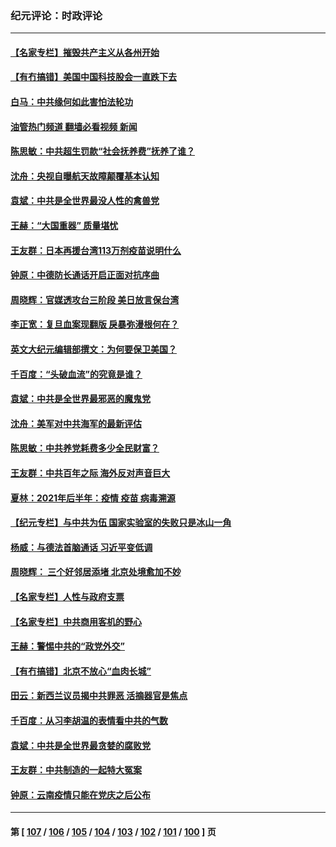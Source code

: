 ### 纪元评论：时政评论
---
#### [【名家专栏】摧毁共产主义从各州开始](../../pages/nsc1025/n13076376.md?07090330) 
#### [【有冇搞错】美国中国科技股会一直跌下去](../../pages/nsc1025/n13075674.md?07090330) 
#### [白马：中共缘何如此害怕法轮功](../../pages/nsc1025/n13075978.md?07090330) 
#### [油管热门频道 翻墙必看视频 新闻](ok?07090330)
#### [陈思敏：中共超生罚款“社会抚养费”抚养了谁？](../../pages/nsc1025/n13075816.md?07090330) 
#### [沈舟：央视自曝航天故障颠覆基本认知](../../pages/nsc1025/n13075064.md?07090330) 
#### [袁斌：中共是全世界最没人性的禽兽党](../../pages/nsc1025/n13075146.md?07090330) 
#### [王赫：“大国重器” 质量堪忧](../../pages/nsc1025/n13074872.md?07090330) 
#### [王友群：日本再援台湾113万剂疫苗说明什么](../../pages/nsc1025/n13074752.md?07090330) 
#### [钟原：中德防长通话开启正面对抗序曲](../../pages/nsc1025/n13074629.md?07090330) 
#### [周晓辉：官媒透攻台三阶段 美日放言保台湾](../../pages/nsc1025/n13074486.md?07090330) 
#### [李正宽：复旦血案现翻版 戾暴弥漫根何在？](../../pages/nsc1025/n13074500.md?07090330) 
#### [英文大纪元编辑部撰文：为何要保卫美国？](../../pages/nsc1025/n13073902.md?07090330) 
#### [千百度：“头破血流”的究竟是谁？](../../pages/nsc1025/n13073349.md?07090330) 
#### [袁斌：中共是全世界最邪恶的魔鬼党](../../pages/nsc1025/n13073304.md?07090330) 
#### [沈舟：美军对中共海军的最新评估](../../pages/nsc1025/n13072665.md?07090330) 
#### [陈思敏：中共养党耗费多少全民财富？](../../pages/nsc1025/n13072257.md?07090330) 
#### [王友群：中共百年之际 海外反对声音巨大](../../pages/nsc1025/n13072301.md?07090330) 
#### [夏林：2021年后半年：疫情 疫苗 病毒溯源](../../pages/nsc1025/n13072504.md?07090330) 
#### [【纪元专栏】与中共为伍 国家实验室的失败只是冰山一角](../../pages/nsc1025/n13072452.md?07090330) 
#### [杨威：与德法首脑通话 习近平变低调](../../pages/nsc1025/n13072161.md?07090330) 
#### [周晓辉：  三个好邻居添堵  北京处境愈加不妙](../../pages/nsc1025/n13072423.md?07090330) 
#### [【名家专栏】人性与政府支票](../../pages/nsc1025/n13071618.md?07090330) 
#### [【名家专栏】中共商用客机的野心](../../pages/nsc1025/n13071673.md?07090330) 
#### [王赫：警惕中共的“政党外交”](../../pages/nsc1025/n13072188.md?07090330) 
#### [【有冇搞错】北京不放心“血肉长城”](../../pages/nsc1025/n13070813.md?07090330) 
#### [田云：新西兰议员揭中共罪恶 活摘器官是焦点](../../pages/nsc1025/n13070629.md?07090330) 
#### [千百度：从习李胡温的表情看中共的气数](../../pages/nsc1025/n13071003.md?07090330) 
#### [袁斌：中共是全世界最贪婪的腐败党](../../pages/nsc1025/n13070881.md?07090330) 
#### [王友群：中共制造的一起特大冤案](../../pages/nsc1025/n13070067.md?07090330) 
#### [钟原：云南疫情只能在党庆之后公布](../../pages/nsc1025/n13069996.md?07090330) 

---
#### 第 [ [107](./107.md?07090330) / [106](./106.md?07090330) / [105](./105.md?07090330) / [104](./104.md?07090330) / [103](./103.md?07090330) / [102](./102.md?07090330) / [101](./101.md?07090330) / [100](./100.md?07090330) ] 页
